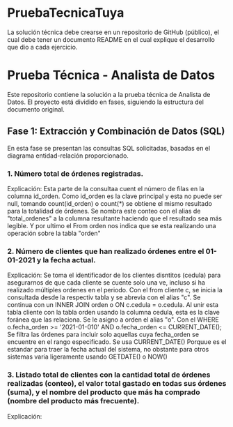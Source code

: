 # PruebaTecnicaTuya
La solución técnica debe crearse en un repositorio de GitHub (público), el cual debe tener un documento README en el cual explique el desarrollo que dio a cada ejercicio.

# Prueba Técnica - Analista de Datos

Este repositorio contiene la solución a la prueba técnica de Analista de Datos. El proyecto está dividido en fases, siguiendo la estructura del documento original.

## Fase 1: Extracción y Combinación de Datos (SQL)

En esta fase se presentan las consultas SQL solicitadas, basadas en el diagrama entidad-relación proporcionado.

### 1. Número total de órdenes registradas.

Explicación: Esta parte de la consultaa cuent el número de filas en la columna id_orden. Como id_orden es la clave principal y esta no puede ser null, tomando count(id_orden) o count(*) se obtiene el mismo resultado para la totalidad de órdenes. Se nombra este conteo con el alias de "total_ordenes" a la columna resultante haciendo que el resultado sea más legible.
Y por ultimo el From orden nos indica que se esta realizando una operación sobre la tabla "orden"

### 2. Número de clientes que han realizado órdenes entre el 01-01-2021 y la fecha actual.

Explicación: Se toma el identificador de los clientes disntitos (cedula) para asegurarnos de que cada cliente se cuente solo una ve, incluso si ha realizado múltiples ordenes en el periodo. Con el from cliente c, se inicia la consultada desde la respectiv tabla y se abrevia con el alias "c". Se continua con un INNER JOIN orden o ON c.cedula = o.cedula. Al unir esta tabla cliente con la tabla orden usando la columna cedula, esta es la clave foránea que las relaciona. Se le asigno a orden el alias "o".
Con el WHERE o.fecha_orden >= '2021-01-010' AND o.fecha_orden <= CURRENT_DATE(); Se filtra las órdenes para incluir solo aquellas cuya fecha_orden se encuentre en el rango especificado. Se usa CURRENT_DATE() Porquue es el estandar para traer la fecha actual del sistema, no obstante para otros sistemas varia ligeramente usando GETDATE() o NOW()

### 3.  Listado total de clientes con la cantidad total de órdenes realizadas (conteo), el valor total gastado en todas sus órdenes (suma), y el nombre del producto que más ha comprado (nombre del producto más frecuente).

Explicación:
